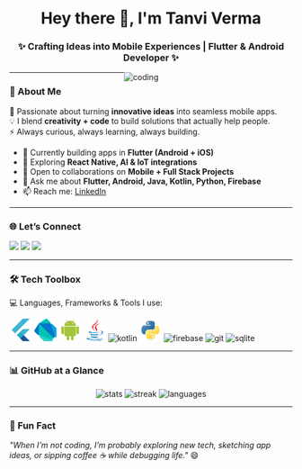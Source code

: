 <h1 align="center">Hey there 👋, I'm Tanvi Verma</h1>
<h3 align="center">✨ Crafting Ideas into Mobile Experiences | Flutter & Android Developer ✨</h3>

<img align="right" alt="coding" width="300" src="https://media.giphy.com/media/qgQUggAC3Pfv687qPC/giphy.gif">

---

### 🚀 About Me
🌟 Passionate about turning **innovative ideas** into seamless mobile apps.  
💡 I blend **creativity + code** to build solutions that actually help people.  
⚡ Always curious, always learning, always building.  

- 🔭 Currently building apps in **Flutter (Android + iOS)**  
- 🌱 Exploring **React Native, AI & IoT integrations**  
- 👯 Open to collaborations on **Mobile + Full Stack Projects**  
- 💬 Ask me about **Flutter, Android, Java, Kotlin, Python, Firebase**  
- 📫 Reach me: [LinkedIn](https://www.linkedin.com/in/tanvi-verma-955134201/)  

---

### 🌐 Let’s Connect
<p align="left">
<a href="https://twitter.com/tejaswani_verma" target="blank"><img src="https://img.shields.io/badge/Twitter-blue?style=for-the-badge&logo=twitter&logoColor=white"/></a>
<a href="https://linkedin.com/in/tanvi-verma" target="blank"><img src="https://img.shields.io/badge/LinkedIn-%230077B5?style=for-the-badge&logo=linkedin&logoColor=white"/></a>
<a href="https://www.hackerrank.com/tanviverma2508" target="blank"><img src="https://img.shields.io/badge/Hackerrank-%232EC866?style=for-the-badge&logo=hackerrank&logoColor=white"/></a>
</p>

---

### 🛠️ Tech Toolbox
💻 Languages, Frameworks & Tools I use:  

<p align="left">
  <img src="https://raw.githubusercontent.com/devicons/devicon/master/icons/flutter/flutter-original.svg" alt="flutter" width="40" height="40"/>
  <img src="https://raw.githubusercontent.com/devicons/devicon/master/icons/dart/dart-original.svg" alt="dart" width="40" height="40"/>
  <img src="https://raw.githubusercontent.com/devicons/devicon/master/icons/android/android-original.svg" alt="android" width="40" height="40"/>
  <img src="https://raw.githubusercontent.com/devicons/devicon/master/icons/java/java-original.svg" alt="java" width="40" height="40"/>
  <img src="https://www.vectorlogo.zone/logos/kotlinlang/kotlinlang-icon.svg" alt="kotlin" width="40" height="40"/>
  <img src="https://raw.githubusercontent.com/devicons/devicon/master/icons/python/python-original.svg" alt="python" width="40" height="40"/>
  <img src="https://www.vectorlogo.zone/logos/firebase/firebase-icon.svg" alt="firebase" width="40" height="40"/>
  <img src="https://git-scm.com/images/logos/downloads/Git-Icon-1788C.png" alt="git" width="40" height="40"/>
  <img src="https://www.vectorlogo.zone/logos/sqlite/sqlite-icon.svg" alt="sqlite" width="40" height="40"/>
</p>

---

### 📊 GitHub at a Glance
<p align="center">
  <img src="https://github-readme-stats.vercel.app/api?username=tanvi2508&show_icons=true&theme=radical" alt="stats"/>
  <img src="https://github-readme-streak-stats.herokuapp.com/?user=tanvi2508&theme=radical" alt="streak"/>
  <img src="https://github-readme-stats.vercel.app/api/top-langs/?username=tanvi2508&layout=compact&theme=radical" alt="languages"/>
</p>

---

### 🌟 Fun Fact  
_"When I’m not coding, I’m probably exploring new tech, sketching app ideas, or sipping coffee ☕ while debugging life."_ 😄
